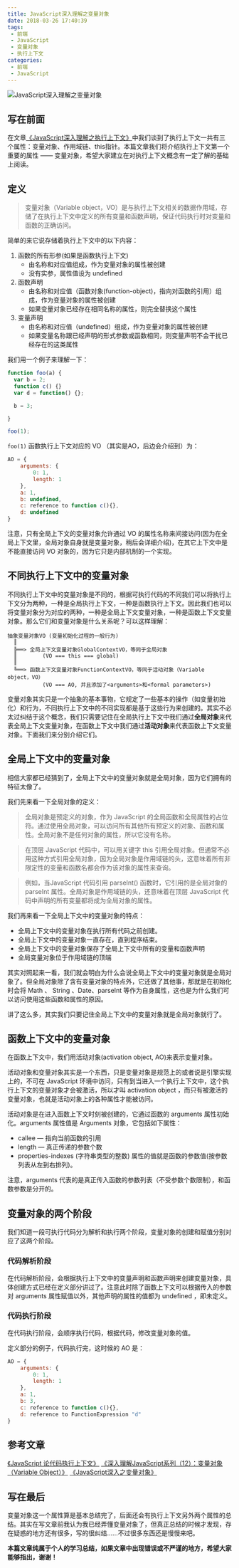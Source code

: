 ```yaml
---
title: JavaScript深入理解之变量对象
date: 2018-03-26 17:40:39
tags:
 - 前端
 - JavaScript
 - 变量对象
 - 执行上下文
categories:
 - 前端
 - JavaScript
---
```


![JavaScript深入理解之变量对象](https://cavszhouyou-1254093697.cos.ap-chongqing.myqcloud.com/peitu12-1.jpg)


## 写在前面

在文章[《JavaScript深入理解之执行上下文》](http://cavszhouyou.top/JavaScript%E6%B7%B1%E5%85%A5%E7%90%86%E8%A7%A3%E4%B9%8B%E6%89%A7%E8%A1%8C%E4%B8%8A%E4%B8%8B%E6%96%87.html#more)中我们谈到了执行上下文一共有三个属性：变量对象、作用域链、this指针。本篇文章我们将介绍执行上下文第一个重要的属性 —— 变量对象，希望大家建立在对执行上下文概念有一定了解的基础上阅读。

<!--more-->

## 定义

>变量对象（Variable object，VO）是与执行上下文相关的数据作用域，存储了在执行上下文中定义的所有变量和函数声明，保证代码执行时对变量和函数的正确访问。

简单的来它说存储着执行上下文中的以下内容：

1. 函数的所有形参(如果是函数执行上下文)
   * 由名称和对应值组成，作为变量对象的属性被创建
   * 没有实参，属性值设为 undefined
2. 函数声明
   * 由名称和对应值（函数对象(function-object)，指向对函数的引用）组成，作为变量对象的属性被创建
   * 如果变量对象已经存在相同名称的属性，则完全替换这个属性
3. 变量声明
   * 由名称和对应值（undefined）组成，作为变量对象的属性被创建
   * 如果变量名称跟已经声明的形式参数或函数相同，则变量声明不会干扰已经存在的这类属性

我们用一个例子来理解一下：

```js
function foo(a) {
  var b = 2;
  function c() {}
  var d = function() {};

  b = 3;

}

foo(1);
```
`foo(1)` 函数执行上下文对应的 VO （其实是AO，后边会介绍到）为：

```js
AO = {
    arguments: {
        0: 1,
        length: 1
    },
    a: 1,
    b: undefined,
    c: reference to function c(){},
    d: undefined
}

```

注意，只有全局上下文的变量对象允许通过 VO 的属性名称来间接访问(因为在全局上下文里，全局对象自身就是变量对象，稍后会详细介绍)，在其它上下文中是不能直接访问 VO 对象的，因为它只是内部机制的一个实现。

## 不同执行上下文中的变量对象

不同执行上下文中的变量对象是不同的，根据可执行代码的不同我们可以将执行上下文分为两种，一种是全局执行上下文，一种是函数执行上下文。因此我们也可以将变量对象分为对应的两种，一种是全局上下文变量对象，一种是函数上下文变量对象。那么它们和变量对象是什么关系呢？可以这样理解：

```
抽象变量对象VO (变量初始化过程的一般行为)
  ║
  ╠══> 全局上下文变量对象GlobalContextVO，等同于全局对象
  ║        (VO === this === global)
  ║
  ╚══> 函数上下文变量对象FunctionContextVO，等同于活动对象（Variable object，VO）
           (VO === AO, 并且添加了<arguments>和<formal parameters>)
```

变量对象其实只是一个抽象的基本事物，它规定了一些基本的操作（如变量初始化）和行为，不同执行上下文中的不同实现都是基于这些行为来创建的。其实不必太过纠结于这个概念，我们只需要记住在全局执行上下文中我们通过**全局对象**来代表全局上下文变量对象，在函数上下文中我们通过**活动对象**来代表函数上下文变量对象。下面我们来分别介绍它们。

## 全局上下文中的变量对象

相信大家都已经猜到了，全局上下文中的变量对象就是全局对象，因为它们拥有的特征太像了。

我们先来看一下全局对象的定义：

>全局对象是预定义的对象，作为 JavaScript 的全局函数和全局属性的占位符。通过使用全局对象，可以访问所有其他所有预定义的对象、函数和属性。全局对象不是任何对象的属性，所以它没有名称。

>在顶层 JavaScript 代码中，可以用关键字 this 引用全局对象。但通常不必用这种方式引用全局对象，因为全局对象是作用域链的头，这意味着所有非限定性的变量和函数名都会作为该对象的属性来查询。

>例如，当JavaScript 代码引用 parseInt() 函数时，它引用的是全局对象的 parseInt 属性。全局对象是作用域链的头，还意味着在顶层 JavaScript 代码中声明的所有变量都将成为全局对象的属性。

我们再来看一下全局上下文中的变量对象的特点：

* 全局上下文中的变量对象在执行所有代码之前创建。
* 全局上下文中的变量对象一直存在，直到程序结束。
* 全局上下文中的变量对象保存了全局上下文中所有的变量和函数声明
* 全局变量对象位于作用域链的顶端 

其实对照起来一看，我们就会明白为什么会说全局上下文中的变量对象就是全局对象了。但全局对象除了含有变量对象的特点外，它还做了其他事，那就是在初始化时会将 Math 、 String 、Date、parseInt 等作为自身属性，这也是为什么我们可以访问使用这些函数和属性的原因。

讲了这么多，其实我们只要记住全局上下文中的变量对象就是全局对象就行了。

## 函数上下文中的变量对象

在函数上下文中，我们用活动对象(activation object, AO)来表示变量对象。

活动对象和变量对象其实是一个东西，只是变量对象是规范上的或者说是引擎实现上的，不可在 JavaScript 环境中访问，只有到当进入一个执行上下文中，这个执行上下文的变量对象才会被激活，所以才叫 activation object ，而只有被激活的变量对象，也就是活动对象上的各种属性才能被访问。

活动对象是在进入函数上下文时刻被创建的，它通过函数的 arguments 属性初始化。arguments 属性值是 Arguments 对象，它包括如下属性：

* callee — 指向当前函数的引用
* length — 真正传递的参数个数
* properties-indexes (字符串类型的整数) 属性的值就是函数的参数值(按参数列表从左到右排列)。

注意，arguments 代表的是真正传入函数的参数列表（不受参数个数限制），和函数参数是分开的。

## 变量对象的两个阶段

我们知道一段可执行代码分为解析和执行两个阶段，变量对象的创建和赋值分别对应了这两个阶段。

### 代码解析阶段

在代码解析阶段，会根据执行上下文中的变量声明和函数声明来创建变量对象，具体创建方式已经在定义部分讲过了。注意此时除了函数上下文可以根据传入的参数对 arguments 属性赋值以外，其他声明的属性的值都为 undefined ，即未定义。

### 代码执行阶段

在代码执行阶段，会顺序执行代码，根据代码，修改变量对象的值。

定义部分的例子，代码执行完，这时候的 AO 是：

```js
AO = {
    arguments: {
        0: 1,
        length: 1
    },
    a: 1,
    b: 3,
    c: reference to function c(){},
    d: reference to FunctionExpression "d"
}
```

## 参考文章

[《JavaScript 论代码执行上下文》](https://www.jianshu.com/p/8f19e45fd1f1)
[《深入理解JavaScript系列（12）：变量对象（Variable Object）》](https://www.cnblogs.com/TomXu/archive/2012/01/16/2309728.html#!comments)
[《JavaScript深入之变量对象》](https://github.com/mqyqingfeng/Blog/issues/5)

## 写在最后

变量对象这一个属性算是基本总结完了，后面还会有执行上下文另外两个属性的总结。其实在写文章前我认为我已经弄懂变量对象了，但真正总结的时候才发现，存在疑惑的地方还有很多，写的很纠结......不过很多东西还是慢慢来吧。

**本篇文章纯属于个人的学习总结，如果文章中出现错误或不严谨的地方，希望大家能够指出，谢谢！**